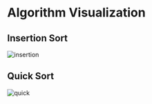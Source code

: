 # Algorithm Visualization

## Insertion Sort
![insertion](https://media.giphy.com/media/v1.Y2lkPTc5MGI3NjExODhqNm1qcDAxY2NyNnM3djE2bjJ0aHVsMTlpbnlpaTA0N2ExM2d5YyZlcD12MV9pbnRlcm5hbF9naWZfYnlfaWQmY3Q9Zw/bgGQEVgQZjIDzSOhn4/giphy.gif)

## Quick Sort
![quick](https://media.giphy.com/media/v1.Y2lkPTc5MGI3NjExbTV5bTB0dHVkZncyN3c3cTNlcGc0b3NzZ3ppb3V5a2k5dTRicmUzeiZlcD12MV9pbnRlcm5hbF9naWZfYnlfaWQmY3Q9Zw/5GFpM54SfT9D1qPlC7/giphy.gif)
